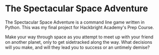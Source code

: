 # The Spectacular Space Adventure
The Spectacular Space Adventure is a command line game written in Python. This was my final project for Hackbright Academy's Prep Course.

Make your way through space as you attempt to meet up with your friend on another planet, only to get sidetracked along the way. What decisions will you make, and will they lead you to success or an untimely demise?